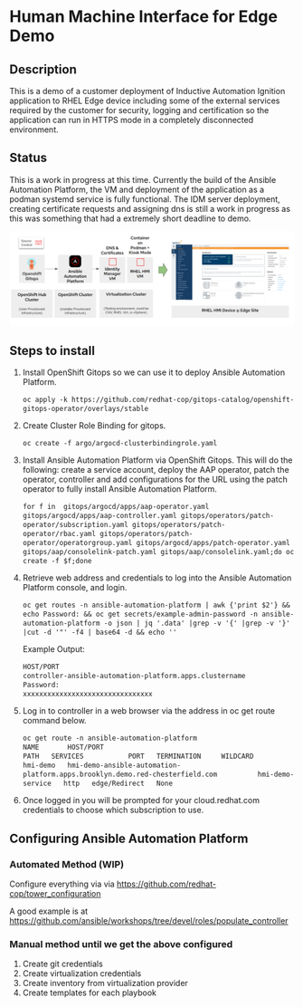 # Human Machine Interface for Edge Demo

## Description

This is a demo of a customer deployment of Inductive Automation Ignition application to RHEL Edge device including some of the external services required by the customer for security, logging and certification so the application can run in HTTPS mode in a completely disconnected environment.

## Status

This is a work in progress at this time. Currently the build of the Ansible Automation Platform, the VM and deployment of the application as a podman systemd service is fully functional. The IDM server deployment, creating certificate requests and assigning dns is still a work in progress as this was something that had a extremely short deadline to demo.

![architecture_image](images/hmi-demo.png)

## Steps to install

1. Install OpenShift Gitops so we can use it to deploy Ansible Automation Platform.

    ```shell
    oc apply -k https://github.com/redhat-cop/gitops-catalog/openshift-gitops-operator/overlays/stable
    ```

2. Create Cluster Role Binding for gitops.

   ```shell
   oc create -f argo/argocd-clusterbindingrole.yaml
   ```

3. Install Ansible Automation Platform via OpenShift Gitops. This will do the following: create a service account, deploy the AAP operator, patch the operator, controller and add configurations for the URL using the patch operator to fully install Ansible Automation Platform.

    ```shell
    for f in  gitops/argocd/apps/aap-operator.yaml gitops/argocd/apps/aap-controller.yaml gitops/operators/patch-operator/subscription.yaml gitops/operators/patch-operator/rbac.yaml gitops/operators/patch-operator/operatorgroup.yaml gitops/argocd/apps/patch-operator.yaml gitops/aap/consolelink-patch.yaml gitops/aap/consolelink.yaml;do oc create -f $f;done
    ```

4. Retrieve web address and credentials to log into the Ansible Automation Platform console, and login.

    ```shell
    oc get routes -n ansible-automation-platform | awk {'print $2'} && echo Password: && oc get secrets/example-admin-password -n ansible-automation-platform -o json | jq '.data' |grep -v '{' |grep -v '}' |cut -d '"' -f4 | base64 -d && echo ''
    ```

    Example Output:

    ```shell
    HOST/PORT
    controller-ansible-automation-platform.apps.clustername
    Password:
    xxxxxxxxxxxxxxxxxxxxxxxxxxxxxxxx
    ```

4. Log in to controller in a web browser via the address in oc get route command below.

    ```shell
    oc get route -n ansible-automation-platform
    NAME       HOST/PORT                                                                      PATH   SERVICES           PORT   TERMINATION     WILDCARD
    hmi-demo   hmi-demo-ansible-automation-platform.apps.brooklyn.demo.red-chesterfield.com          hmi-demo-service   http   edge/Redirect   None
    ```

5. Once logged in you will be prompted for your cloud.redhat.com credentials to choose which subscription to use.

## Configuring Ansible Automation Platform

### Automated Method (WIP)

Configure everything via via <https://github.com/redhat-cop/tower_configuration>

A good example is at <https://github.com/ansible/workshops/tree/devel/roles/populate_controller>

### Manual method until we get the above configured

1. Create git credentials
2. Create virtualization credentials
3. Create inventory from virtualization provider
4. Create templates for each playbook
